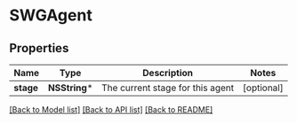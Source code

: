 # SWGAgent

## Properties
Name | Type | Description | Notes
------------ | ------------- | ------------- | -------------
**stage** | **NSString*** | The current stage for this agent | [optional] 

[[Back to Model list]](../README.md#documentation-for-models) [[Back to API list]](../README.md#documentation-for-api-endpoints) [[Back to README]](../README.md)


